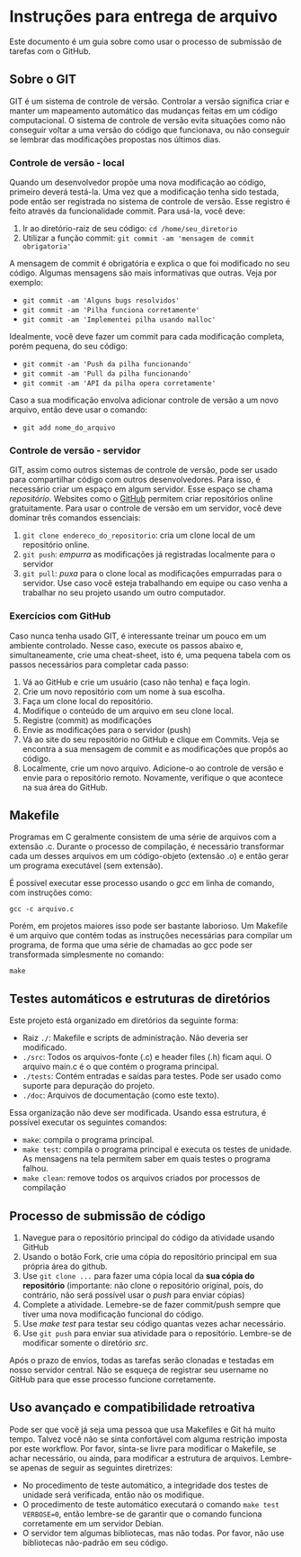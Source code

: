 # Instruções para entrega de arquivo

Este documento é um guia sobre como usar o processo de submissão de tarefas com
o GitHub.

## Sobre o GIT

GIT é um sistema de controle de versão. Controlar a versão significa criar e
manter um mapeamento automático das mudanças feitas em um código computacional.
O sistema de controle de versão evita situações como não conseguir voltar a uma
versão do código que funcionava, ou não conseguir se lembrar das modificações
propostas nos últimos dias.

### Controle de versão - local

Quando um desenvolvedor propõe uma nova modificação ao código, primeiro deverá
testá-la. Uma vez que a modificação tenha sido testada, pode então ser
registrada no sistema de controle de versão. Esse registro é feito através da
funcionalidade commit. Para usá-la, você deve:

1. Ir ao diretório-raiz de seu código: `cd /home/seu_diretorio`
1. Utilizar a função commit: `git commit -am 'mensagem de commit obrigatoria'`

A mensagem de commit é obrigatória e explica o que foi modificado no seu
código. Algumas mensagens são mais informativas que outras. Veja por exemplo:

* `git commit -am 'Alguns bugs resolvidos'`
* `git commit -am 'Pilha funciona corretamente'`
* `git commit -am 'Implementei pilha usando malloc'`

Idealmente, você deve fazer um commit para cada modificação completa, porém
pequena, do seu código:

* `git commit -am 'Push da pilha funcionando'`
* `git commit -am 'Pull da pilha funcionando'`
* `git commit -am 'API da pilha opera corretamente'`

Caso a sua modificação envolva adicionar controle de versão a um novo arquivo,
então deve usar o comando:

* `git add nome_do_arquivo`

### Controle de versão - servidor

GIT, assim como outros sistemas de controle de versão, pode ser usado para
compartilhar código com outros desenvolvedores. Para isso, é necessário criar um
espaço em algum servidor. Esse espaço se chama *repositório*. Websites como o
[GitHub](http://www.github.com) permitem criar repositórios online
gratuitamente. Para usar o controle de versão em um servidor, você deve dominar
três comandos essenciais:

1. `git clone endereco_do_repositorio`: cria um clone local de um repositório
   online.
1. `git push`: *empurra* as modificações já registradas localmente para o
   servidor
1. `git pull`: *puxa* para o clone local as modificações empurradas para o
   servidor. Use caso você esteja trabalhando em equipe ou caso venha a
   trabalhar no seu projeto usando um outro computador.

### Exercícios com GitHub

Caso nunca tenha usado GIT, é interessante treinar um pouco em um ambiente
controlado. Nesse caso, execute os passos abaixo e, simultaneamente, crie uma
cheat-sheet, isto é, uma pequena tabela com os passos necessários para completar
cada passo:

1. Vá ao GitHub e crie um usuário (caso não tenha) e faça login.
1. Crie um novo repositório com um nome à sua escolha.
1. Faça um clone local do repositório.
1. Modifique o conteúdo de um arquivo em seu clone local.
1. Registre (commit) as modificações
1. Envie as modificações para o servidor (push)
1. Vá ao site do seu repositório no GitHub e clique em Commits. Veja se encontra
   a sua mensagem de commit e as modificações que propôs ao código.
1. Localmente, crie um novo arquivo. Adicione-o ao controle de versão e envie
   para o repositório remoto. Novamente, verifique o que acontece na sua área do
   GitHub.

## Makefile

Programas em C geralmente consistem de uma série de arquivos com a extensão .c.
Durante o processo de compilação, é necessário transformar cada um desses
arquivos em um código-objeto (extensão .o) e então gerar um programa executável
(sem extensão).

É possível executar esse processo usando o *gcc* em linha de comando, com
instruções como:

`gcc -c arquivo.c`

Porém, em projetos maiores isso pode ser bastante laborioso. Um Makefile é um
arquivo que contém todas as instruções necessárias para compilar um programa, de
forma que uma série de chamadas ao gcc pode ser transformada simplesmente no
comando:

`make`

## Testes automáticos e estruturas de diretórios

Este projeto está organizado em diretórios da seguinte forma:

* Raiz `./`: Makefile e scripts de administração. Não deveria ser
  modificado.
* `./src`: Todos os arquivos-fonte (.c) e header files (.h) ficam aqui. O
  arquivo main.c é o que contém o programa principal.
* `./tests`: Contém entradas e saídas para testes. Pode ser usado como suporte
  para depuração do projeto.
* `./doc`: Arquivos de documentação (como este texto).

Essa organização não deve ser modificada. Usando essa estrutura, é possível
executar os seguintes comandos:

* `make`: compila o programa principal.
* `make test`: compila o programa principal e executa os testes de unidade.
  As mensagens na tela permitem saber em quais testes o programa falhou.
* `make clean`: remove todos os arquivos criados por processos de compilação

## Processo de submissão de código

1. Navegue para o repositório principal do código da atividade usando GitHub
1. Usando o botão Fork, crie uma cópia do repositório principal em sua própria
   área do github.
1. Use `git clone ...` para fazer uma cópia local da **sua cópia do
   repositório** (importante: não clone o repositório original, pois, do
   contrário, não será possível usar o *push* para enviar cópias)
1. Complete a atividade. Lemebre-se de fazer commit/push sempre que tiver uma
   nova modificação funcional do código.
1. Use *make test* para testar seu código quantas vezes achar necessário.
1. Use `git push` para enviar sua atividade para o repositório. Lembre-se de
   modificar somente o diretório *src*.

Após o prazo de envios, todas as tarefas serão clonadas e testadas em nosso
servidor central. Não se esqueça de registrar seu username no GitHub para que
esse processo funcione corretamente.

## Uso avançado e compatibilidade retroativa

Pode ser que você já seja uma pessoa que usa Makefiles e Git há muito tempo.
Talvez você não se sinta confortável com alguma restrição imposta por este
workflow. Por favor, sinta-se livre para modificar o Makefile, se achar
necessário, ou ainda, para modificar a estrutura de arquivos. Lembre-se apenas
de seguir as seguintes diretrizes:

* No procedimento de teste automático, a integridade dos testes de unidade será
  verificada, então não os modifique.
* O procedimento de teste automático executará o comando `make test
  VERBOSE=0`, então lembre-se de garantir que o comando funciona corretamente em
  um servidor Debian.
* O servidor tem algumas bibliotecas, mas não todas. Por favor, não use
  bibliotecas não-padrão em seu código.

